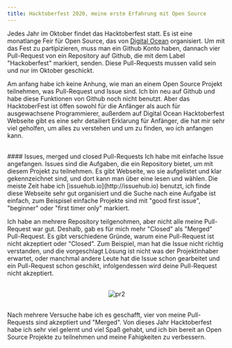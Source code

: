 ```yaml
---
title: Hacktoberfest 2020, meine erste Erfahrung mit Open Source
---
```


Jedes Jahr im Oktober findet das Hacktoberfest statt.
Es ist eine monatlange Feir für Open Source, das von [Digital Ocean](https://hacktoberfest.digitalocean.com) organisiert. 
Um mit das Fest zu partipizieren,  muss man ein Github Konto haben, dannach vier Pull-Request von ein Repository auf Github, 
die mit dem Label "Hackoberfest" markiert, senden. Diese Pull-Requests mussen valid sein und nur im Oktober geschickt. 

Am anfang habe ich keine Anhung, wie man an einem Open Source Projekt teilnehmen, was Pull-Request und Issue sind. 
Ich bin neu auf Github und habe diese Funktionen von Github noch nicht benutzt.
Aber das HacktoberFest ist öffen sowohl für die Anfänger als auch für ausgewachsene Programmierer, außerdem auf Digital Ocean Hacktoberfest Webseite gibt es eine sehr detailiert Erklarung für Anfänger, die hat mir sehr viel geholfen, um alles zu verstehen und um zu finden, wo ich anfangen kann.

<br>
#### Issues, merged und closed Pull-Requests
Ich habe mit einfache Issue angefangen. Issues sind die Aufgaben, die ein Repository bietet, um mit diesem Projekt zu teilnehmen. Es gibt Webseite, wo sie aufgelistet und klar gekennzeichnet sind, und dort kann man über eine lesen und wählen. Die meiste Zeit habe ich [issuehub.io](http://issuehub.io) benutzt, ich finde diese Webseite sehr gut organisiert und die Suche nach eine Aufgabe ist einfach, zum Beispisel einfache Projekte sind mit "good first issue", "beginner" oder "first timer only" markiert.

Ich habe an mehrere Repository teilgenohmen, aber nicht alle meine Pull-Request war gut. Deshalb, gab es für mich mehr "Closed" als "Merged" Pull-Request.
Es gibt verschiedene Gründe, warum eine Pull-Request ist nicht akzeptiert oder "Closed". Zum Beispiel, man hat die Issue nicht richtig verstanden, und die vorgeschlagt Lösung ist nicht was der Projektinhaber erwartet, oder manchmal andere Leute hat die Issue schon gearbeitet und ein Pull-Request schon geschikt, infolgendessen wird deine Pull-Request nicht akzeptiert. 
<br><br>
<center><img alt="pr2" src="https://user-images.githubusercontent.com/72214216/97279539-67e30380-183b-11eb-8a62-3cd26ef96b03.PNG"></center>
<br>

Nach mehrere Versuche habe ich es geschafft, vier von meine Pull-Requests sind akzeptiert und "Merged". Von dieses Jahr Hacktoberfest habe ich sehr viel gelernt und viel Spaß gehabt, und ich bin bereit an Open Source Projekte zu teilnehmen und meine Fahigkeiten zu verbessern.

 
